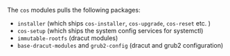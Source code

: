 The `cos` modules pulls the following packages:

- `installer` (which ships `cos-installer`, `cos-upgrade`, `cos-reset` etc. )
- `cos-setup` (which ships the system config services for systemctl)
- `immutable-rootfs` (dracut modules)
- `base-dracut-modules` and `grub2-config` (dracut and grub2 configuration)